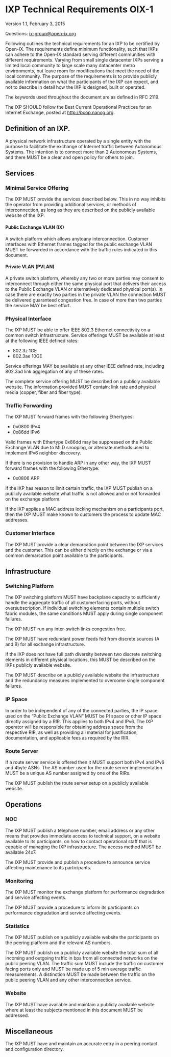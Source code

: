 
# IXP Technical Requirements OIX-1

Version 1.1, February 3, 2015

Questions: <ix-group@open-ix.org>

Following outlines the technical requirements for an IXP to be certified by Open-IX. The requirements define minimum functionality, such that IXPs can adhere to the Open-IX standard serving different communities with different requirements. Varying from small single datacenter IXPs serving a limited local community to large scale many datacenter metro environments, but leave room for modifications that meet the need of the local community. The purpose of the requirements is to provide publicly available information on what the participants of the IXP can expect, and not to describe in detail how the IXP is designed, built or operated.

The keywords used throughout the document are as defined in RFC 2119.

The IXP SHOULD follow the Best Current Operational Practices for an Internet Exchange, posted at <http://bcop.nanog.org>.


## Definition of an IXP.

A physical network infrastructure operated by a single entity with the purpose to facilitate the exchange of Internet traffic between Autonomous Systems. The intention is to connect more than 2 Autonomous Systems, and there MUST be a clear and open policy for others to join.


## Services

### Minimal Service Offering
The IXP MUST provide the services described below. This in no way inhibits the operator from providing additional services, or methods of interconnection, as long as they are described on the publicly available website of the IXP.

#### Public Exchange VLAN (IX)
A switch platform which allows anytoany interconnection. Customer interfaces with Ethernet frames tagged for the public exchange VLAN MUST be forwarded in accordance with the traffic rules indicated in this document.

#### Private VLAN (PVLAN)
A private switch platform, whereby any two or more parties may consent to interconnect through either the same physical port that delivers their access to the Public Exchange VLAN or alternatively dedicated physical port(s). In case there are exactly two parties in the private VLAN the connection MUST be delivered guaranteed congestion free. In case of more than two parties the service MAY be best effort.

### Physical Interface
The IXP MUST be able to offer IEEE 802.3 Ethernet connectivity on a common switch infrastructure. Service offerings MUST be available at least at the following IEEE defined rates:

- 802.3z 1GE
- 802.3ae 10GE

Service offerings MAY be available at any other IEEE defined rate, including 802.3ad link aggregation of any of these rates.

The complete service offering MUST be described on a publicly available website. The information provided MUST contain: link rate and physical media (copper, fiber and fiber type).

### Traffic Forwarding
The IXP MUST forward frames with the following Ethertypes:

- 0x0800 IPv4
- 0x86dd IPv6

Valid frames with Ethertype 0x86dd may be suppressed on the Public Exchange VLAN due to MLD snooping, or alternate methods used to implement IPv6 neighbor discovery.

If there is no provision to handle ARP in any other way, the IXP MUST forward frames with the following Ethertype:

- 0x0806 ARP

If the IXP has reason to limit certain traffic, the IXP MUST publish on a publicly available website what traffic is not allowed and or not forwarded on the exchange platform.

If the IXP applies a MAC address locking mechanism on a participants port, then the IXP MUST make known to customers the process to update MAC addresses.

### Customer Interface
The IXP MUST provide a clear demarcation point between the IXP services and the customer. This can be either directly on the exchange or via a common demarcation point available to the participants.

## Infrastructure
### Switching Platform
The IXP switching platform MUST have backplane capacity to sufficiently handle the aggregate traffic of all customerfacing ports, without oversubscription. If individual switching elements contain multiple switch fabric modules, the same conditions MUST apply during single component failures.

The IXP MUST run any inter-switch links congestion free.

The IXP MUST have redundant power feeds fed from discrete sources (A and B) for all exchange infrastructure.

If the IXP does not have full path diversity between two discrete switching elements in different physical locations, this MUST be described on the IXPs publicly available website.

The IXP MUST describe on a publicly available website the infrastructure and the redundancy measures implemented to overcome single component failures.

### IP Space
In order to be independent of any of the connected parties, the IP space used on the “Public Exchange VLAN” MUST be PI space or other IP space directly assigned by a RIR. This applies to both IPv4 and IPv6. The IXP operator will be responsible for obtaining address space from the respective RIR, as well as providing all material for justification, documentation, and applicable fees as required by the RIR.

### Route Server
If a route server service is offered then it MUST support both IPv4 and IPv6 and 4byte ASNs. The AS number used for the route server implementation MUST be a unique AS number assigned by one of the RIRs.

The IXP MUST publish the route server setup on a publicly available website.

## Operations
### NOC
The IXP MUST publish a telephone number, email address or any other means that provides immediate access to technical support, on a website available to its participants, on how to contact operational staff that is capable of managing the IXP infrastructure. The access method MUST be available 24x7.

The IXP MUST provide and publish a procedure to announce service affecting maintenance to its participants.

### Monitoring
The IXP MUST monitor the exchange platform for performance degradation and service affecting events.

The IXP MUST provide a procedure to inform its participants on performance degradation and service affecting events.

### Statistics
The IXP MUST publish on a publicly available website the participants on the peering platform and the relevant AS numbers.

The IXP MUST publish on a publicly available website the total sum of all incoming and outgoing traffic in bps from all connected networks on the public peering VLAN. The traffic sum MUST include the traffic on customer facing ports only and MUST be made up of 5 min average traffic measurements. A distinction MUST be made between the traffic on the public peering VLAN and any other interconnection service.

### Website
The IXP MUST have available and maintain a publicly available website where at least the subjects mentioned in this document MUST be addressed.

## Miscellaneous
The IXP MUST have and maintain an accurate entry in a peering contact and configuration directory.


